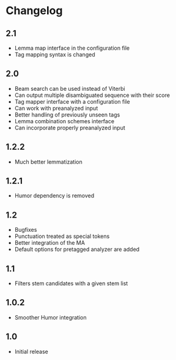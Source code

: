 Changelog
========

2.1
---
* Lemma map interface in the configuration file
* Tag mapping syntax is changed

2.0
---
* Beam search can be used instead of Viterbi
* Can output multiple disambiguated sequence with their score 
* Tag mapper interface with a configuration file
* Can work with preanalyzed input
* Better handling of previously unseen tags
* Lemma combination schemes interface
* Can incorporate properly preanalyzed input


1.2.2
-----
* Much better lemmatization

1.2.1
-----
* Humor dependency is removed

1.2
---
* Bugfixes
* Punctuation treated as special tokens
* Better integration of the MA
* Default options for pretagged analyzer are added

1.1
---
* Filters stem candidates with a given stem list

1.0.2
-----
* Smoother Humor integration

1.0
---
* Initial release
